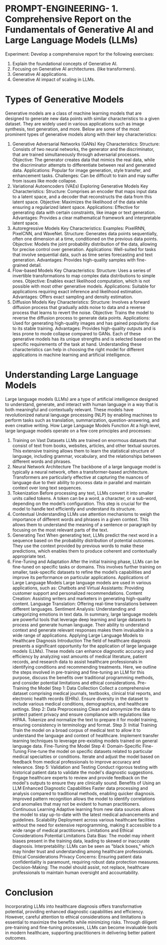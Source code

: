 # PROMPT-ENGINEERING- 1.	Comprehensive Report on the Fundamentals of Generative AI and Large Language Models (LLMs)
Experiment:
 Develop a comprehensive report for the following exercises:
1.	Explain the foundational concepts of Generative AI. 
2.	Focusing on Generative AI architectures. (like transformers).
3.	Generative AI applications.
4.	Generative AI impact of scaling in LLMs.
# Types of Generative Models
Generative models are a class of machine learning models that are designed to 
generate new data points with similar characteristics to a given dataset. They are 
widely used in various applications such as image synthesis, text generation, and more.
Below are some of the most prominent types of generative models along with their key
characteristics:
1. Generative Adversarial Networks (GANs)
Key Characteristics:
 Structure: Consists of two neural networks, the generator and the discriminator, 
that are trained simultaneously through adversarial processes.
 Objective: The generator creates data that mimics the real data, while the 
discriminator attempts to differentiate between real and generated data.
 Applications: Popular for image generation, style transfer, and enhancement tasks. 
 Challenges: Can be difficult to train and may suffer from issues like mode collapse.
2. Variational Autoencoders (VAEs)
Exploring 
Generative 
Models
Key Characteristics:
 Structure: Comprises an encoder that maps input data to a latent space, and a 
decoder that reconstructs the data from this latent space.
 Objective: Maximizes the likelihood of the data while ensuring a regularized latent 
space.
 Applications: Effective for generating data with certain constraints, like image or 
text generation.
 Advantages: Provides a clear mathematical framework and interpretable latent 
space.
3. Autoregressive Models
Key Characteristics:
 Examples: PixelRNN, PixelCNN, and WaveNet.
 Structure: Generates data points sequentially, often one dimension at a time, 
conditioned on the previous data points.
 Objective: Models the joint probability distribution of the data, allowing for 
precise control over generation.
 Applications: Well-suited for tasks that involve sequential data, such as time series 
forecasting and text generation.
 Advantages: Provides high-quality samples with fine-grained detail.
4. Flow-based Models
Key Characteristics:
 Structure: Uses a series of invertible transformations to map complex data 
distributions to simple ones.
 Objective: Enables exact likelihood computation, which is not possible with most 
other generative models.
 Applications: Suitable for applications requiring exact inference and likelihood 
estimation.
 Advantages: Offers exact sampling and density estimation.
5. Diffusion Models
Key Characteristics:
 Structure: Involves a forward diffusion process that gradually adds noise to data
and a reverse process that learns to revert the noise.
 Objective: Trains the model to reverse the diffusion process to generate data 
points.
 Applications: Used for generating high-quality images and has gained popularity 
due to its stable training.
 Advantages: Provides high-quality outputs and is less prone to mode collapse
compared to GANs.
Each of these generative models has its unique strengths and is selected based on the 
specific requirements of the task at hand. Understanding these characteristics can 
help in choosing the right model for different applications in machine learning and 
artificial intelligence.

 # Understanding Large Language Models
Large language models (LLMs) are a type of artificial intelligence designed to
understand, generate, and interact with human language in a way that is both
meaningful and contextually relevant. These models have revolutionized natural 
language processing (NLP) by enabling machines to perform tasks such as translation,
summarization, question-answering, and even creative writing.
How Large Language Models Function
At a high level, large language models operate on a few core principles and processes:
1. Training on Vast Datasets
LLMs are trained on enormous datasets that consist of text from books, websites, 
articles, and other textual sources. This extensive training allows them to learn the
statistical structure of language, including grammar, vocabulary, and the relationships
between different words and phrases.
2. Neural Network Architecture
The backbone of a large language model is typically a neural network, often a
transformer-based architecture. Transformers are particularly effective at capturing
the nuances of language due to their ability to process data in parallel and maintain
context over long text sequences.
3. Tokenization
Before processing any text, LLMs convert it into smaller units called tokens. A token 
can be a word, a character, or a sub-word, depending on the model’s configuration.
This step is crucial for the model to handle text efficiently and understand its
structure.
4. Contextual Understanding
LLMs use attention mechanisms to weigh the importance of different words and
phrases in a given context. This allows them to understand the meaning of a sentence
or paragraph by focusing on the most relevant parts of the text.
5. Generating Text
When generating text, LLMs predict the next word in a sequence based on the
probability distribution of potential outcomes. They use the context provided by 
previous words to make these predictions, which enables them to produce coherent
and contextually appropriate text.
6. Fine-Tuning and Adaptation
After the initial training phase, LLMs can be fine-tuned on specific tasks or domains. 
This involves further training on smaller, task-specific datasets to refine the model’s 
capabilities and improve its performance on particular applications.
Applications of Large Language Models
Large language models are used in various applications, such as:
 Chatbots and Virtual Assistants: Providing customer support and personalized 
recommendations.
 Content Creation: Assisting writers and marketers in generating high-quality
content.
 Language Translation: Offering real-time translations between different languages. 
 Sentiment Analysis: Understanding and categorizing emotions in text data.
In summary, large language models are powerful tools that leverage deep learning and
large datasets to process and generate human language. Their ability to understand
context and generate relevant responses makes them invaluable in a wide range of
applications.
Applying Large Language 
Models to Healthcare Diagnosis
Introduction
The field of healthcare diagnosis presents a significant opportunity for the application 
of large language models (LLMs). These models can enhance diagnostic accuracy and
efficiency by analyzing vast amounts of medical literature, patient records, and 
research data to assist healthcare professionals in identifying conditions and
recommending treatments. Here, we outline the steps involved in pre-training and
fine-tuning an LLM for this purpose, discuss the benefits over traditional programming 
methods, and consider potential limitations and ethical considerations.
Pre-Training the Model
Step 1: Data Collection
 Collect a comprehensive dataset comprising medical journals, textbooks, clinical 
trial reports, and electronic health records (EHRs).
 Ensure diversity in the dataset to include various medical conditions, 
demographics, and healthcare settings.
Step 2: Data Preprocessing
 Clean and anonymize the data to protect patient privacy and ensure compliance
with regulations like HIPAA.
 Tokenize and normalize the text to prepare it for model training, ensuring 
consistency in terminology and format.
Step 3: Initial Training
 Train the model on a broad corpus of medical text to allow it to understand the 
language and context of healthcare.
 Implement transfer learning techniques to leverage pre-existing models trained on 
general language data.
Fine-Tuning the Model
Step 4: Domain-Specific Fine-Tuning
 Fine-tune the model on specific datasets related to particular medical specialties
or conditions.
 Iterate and adjust the model based on feedback from medical professionals to
improve accuracy and relevance.
Step 5: Validation and Testing
 Conduct rigorous testing with historical patient data to validate the model's
diagnostic suggestions.
 Engage healthcare experts to review and provide feedback on the model's outputs 
to ensure they are clinically sound.
Benefits of Using an LLM
Enhanced Diagnostic Capabilities
 Faster data processing and analysis compared to traditional methods, enabling 
quicker diagnosis.
 Improved pattern recognition allows the model to identify correlations and 
anomalies that may not be evident to human practitioners.
Continuous Learning
 Adaptive learning from new data sources allows the model to stay up-to-date with
the latest medical advancements and guidelines.
Scalability
 Deployment across various healthcare facilities without the need for extensive
reprogramming, making it accessible to a wide range of medical practitioners.
Limitations and Ethical Considerations
Potential Limitations
 Data Bias: The model may inherit biases present in the training data, leading to 
skewed or inaccurate diagnosis.
 Interpretability: LLMs can be seen as "black boxes," which may hinder trust and
understanding among healthcare professionals.
Ethical Considerations
 Privacy Concerns: Ensuring patient data confidentiality is paramount, requiring 
robust data protection measures.
 Decision-Making: The model should assist, not replace, healthcare professionals to
maintain human oversight and accountability.
# Conclusion
Incorporating LLMs into healthcare diagnosis offers transformative potential, 
providing enhanced diagnostic capabilities and efficiency. However, careful attention 
to ethical considerations and limitations is essential to maximize the benefits while
minimizing risks. Through diligent pre-training and fine-tuning processes, LLMs can 
become invaluable tools in modern healthcare, supporting practitioners in delivering 
better patient outcomes.
